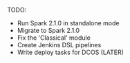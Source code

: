 TODO:

* Run Spark 2.1.0 in standalone mode
* Migrate to Spark 2.1.0
* Fix the 'Classical' module
* Create Jenkins DSL pipelines
* Write deploy tasks for DCOS (LATER)